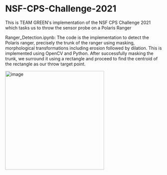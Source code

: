 # NSF-CPS-Challenge-2021
This is TEAM GREEN's implementation of the NSF CPS Challenge 2021 which tasks us to throw the sensor probe on a Polaris Ranger

Ranger_Detection.ipynb: The  code is the implementation to detect the Polaris ranger, precisely the trunk of the ranger using masking, morphological transformations including erosion followed by dilation. This is implemented using OpenCV and Python.
After successfully masking the trunk, we surround it using a rectangle and proceed to find the centroid of the rectangle as our throw target point.

<img width="317" alt="image" src="https://user-images.githubusercontent.com/29693118/167205272-d213a683-2f23-4be6-bdbc-64c3e2115991.png">

